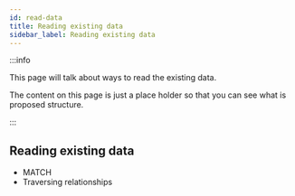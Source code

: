 ```yaml
---
id: read-data
title: Reading existing data
sidebar_label: Reading existing data
---
```


:::info

This page will talk about ways to read the existing data.

The content on this page is just a place holder so that you can see what is proposed structure.

:::

## Reading existing data

* MATCH
* Traversing relationships


